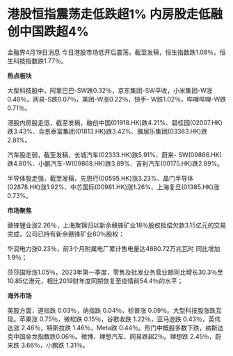 # 港股恒指震荡走低跌超1% 内房股走低融创中国跌超4%

金融界4月19日消息 今日港股市场低开后震荡，截至发稿，恒生指数跌1.08％，恒生科技指数跌1.77％。

**热点板块**

大型科技股中，阿里巴巴-SW跌0.32％，京东集团-SW平收，小米集团-W涨0.48％，网易-S跌0.07％，美团-W涨0.22％，快手-
W跌1.02％，哔哩哔哩-W跌0.71％。

港股内房股走低，截至发稿，融创中国(01918.HK)跌4.21%、碧桂园(02007.HK)跌3.43%、合景泰富集团(01813.HK)跌3.42%、雅居乐集团(03383.HK)跌2.81%。

汽车股走弱，截至发稿，长城汽车(02333.HK)跌5.91%、蔚来-
SW(09866.HK)跌4.80%、小鹏汽车-W(09868.HK)跌3.89%、吉利汽车(00175.HK)跌2.89%。

半导体股走强，截至发稿，先思行(00595.HK)涨3.23%、晶门半导体(02878.HK)涨1.92%、中芯国际(00981.HK)涨1.26%、上海复旦(01385.HK)涨0.73%。

**市场聚焦**

赣锋锂业涨2.26％，上海聚锦归以新余赣锋矿业18％股权抵偿欠款3.15亿元的交易完成，公司已持有新余赣锋矿业80％股权；

华润电力涨0.23％，前3个月附属电厂累计售电量达4680.72万兆瓦时 同比增加1.9％；

莎莎国际涨1.05％，2023年第一季度，零售及批发业务营业额同比增长30.3％至10.85亿港元，相比2019财年度同期恢复至疫情前54.4％的水平；

**海外市场**

美股方面，道指跌 0.03％，纳指跌 0.04％，标普涨 0.09％。大型科技股涨跌互现。苹果涨 0.75％，微软跌 0.15％，谷歌收跌
1.22％，亚马逊跌 0.43％，英伟达涨 2.46％，特斯拉跌 1.46％，Meta跌
0.44％。热门中概股多数下跌，纳斯达克中国金龙指数跌0.06％。微博、理想汽车、网易跌超2％。理想跌 2.45％，蔚来跌 3.66％，小鹏跌 1.31％。

